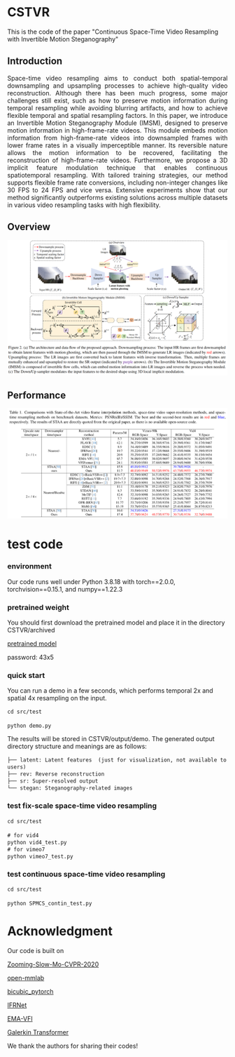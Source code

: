 # CSTVR 
This is the code of the paper "Continuous Space-Time Video Resampling with Invertible Motion Steganography"

## Introduction

<div style="text-align: justify; word-break: keep-all; hyphens: none;">
Space-time video resampling aims to conduct both spatial-temporal downsampling and upsampling processes to achieve high-quality video reconstruction. Although there has been much progress, some major challenges still exist, such as how to preserve motion information during temporal resampling while avoiding blurring artifacts, and how to achieve flexible temporal and spatial resampling factors.  In this paper, we introduce an Invertible Motion Steganography Module (IMSM), designed to preserve motion information in high-frame-rate videos. This module embeds motion information from high-frame-rate videos into downsampled frames with lower frame rates in a visually imperceptible manner. Its reversible nature allows the motion information to be recovered, facilitating the reconstruction of high-frame-rate videos. Furthermore, we propose a 3D implicit feature modulation technique that enables continuous spatiotemporal resampling. With tailored training strategies, our method supports flexible frame rate conversions, including non-integer changes like 30 FPS to 24 FPS and vice versa.  Extensive experiments show that our method significantly outperforms existing solutions across multiple datasets in various video resampling tasks with high flexibility. 

</div>
 
## Overview
<div align="center">
  <img src="pic/overview.png" alt="Description of the image" width="800"/>
</div>

## Performance
<div align="center">
  <img src="pic/performance.png" alt="Description of the image" width="800"/>
</div>

# test code


### environment

Our code runs well under Python 3.8.18 with torch==2.0.0, torchvision==0.15.1, and numpy==1.22.3

### pretrained weight

You should first download the pretrained model and place it in the directory CSTVR/archived

[pretrained model]( https://pan.baidu.com/s/16L1WyclbxvkRSIJDImIjWQ?pwd=43x5)

password: 43x5 

### quick start

You can run a demo in a few seconds, which performs temporal 2x and spatial 4x resampling on the input. 
```
cd src/test

python demo.py
```
The results will be stored in CSTVR/output/demo.
The generated output directory structure and meanings are as follows:
```
├── latent: Latent features  (just for visualization, not available to users)
├── rev: Reverse reconstruction  
├── sr: Super-resolved output  
└── stegan: Steganography-related images  
```


### test fix-scale space-time video resampling
```
cd src/test

# for vid4
python vid4_test.py 
# for vimeo7
python vimeo7_test.py
```

### test continuous space-time video resampling
```
cd src/test

python SPMCS_contin_test.py
```





# Acknowledgment
Our code is built on

 [Zooming-Slow-Mo-CVPR-2020](https://github.com/Mukosame/Zooming-Slow-Mo-CVPR-2020)

 [open-mmlab](https://github.com/open-mmlab)

 [bicubic_pytorch](https://github.com/sanghyun-son/bicubic_pytorch)

 [IFRNet](https://github.com/ltkong218/IFRNet)

 [EMA-VFI](https://github.com/MCG-NJU/EMA-VFI)
 
 [Galerkin Transformer](https://github.com/scaomath/galerkin-transformer)
 
 We thank the authors for sharing their codes!